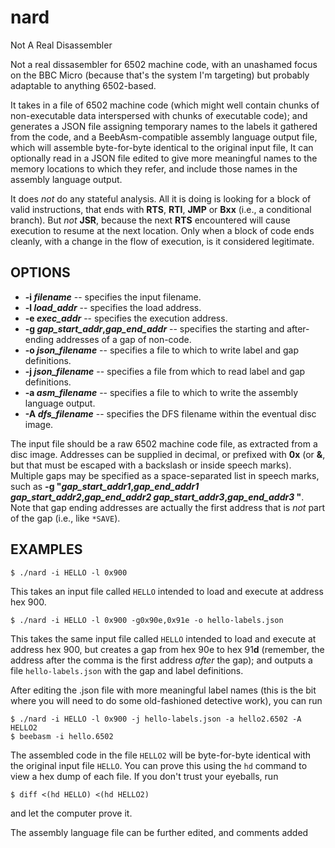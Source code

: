 # nard
Not A Real Disassembler

Not a real dissasembler for 6502 machine code, with an unashamed focus on the BBC Micro  (because that's the system I'm
targeting)  but probably adaptable to anything 6502-based.

It takes in a file of 6502 machine code  (which might well contain chunks of non-executable data interspersed with chunks
of executable code);  and generates a JSON file assigning temporary names to the labels it gathered from the code, and a
BeebAsm-compatible assembly language output file, which will assemble byte-for-byte identical to the original input file,
It can optionally read in a JSON file edited to give more meaningful names to the memory locations to which they refer,
and include those names in the assembly language output.

It does _not_ do any stateful analysis.  All it is doing is looking for a block of valid instructions, that ends with
**RTS**, **RTI**, **JMP** or **Bxx** (i.e., a conditional branch).  But _not_ **JSR**, because the next **RTS**
encountered will cause execution to resume at the next location. Only when a block of code ends cleanly, with a change
in the flow of execution, is it considered legitimate.

## OPTIONS

+ **-i _filename_** -- specifies the input filename.
+ **-l _load_addr_** -- specifies the load address.
+ **-e _exec_addr_** -- specifies the execution address.
+ **-g _gap_start_addr_,_gap_end_addr_** -- specifies the starting and after-ending addresses of a gap of non-code.
+ **-o _json_filename_** -- specifies a file to which to write label and gap definitions.
+ **-j _json_filename_** -- specifies a file from which to read label and gap definitions.
+ **-a _asm_filename_** -- specifies a file to which to write the assembly language output.
+ **-A _dfs_filename_** -- specifies the DFS filename within the eventual disc image.

The input file should be a raw 6502 machine code file, as extracted from a disc image.  Addresses can be
supplied in decimal, or prefixed with **0x**  (or **&**, but that must be escaped with a backslash or inside
speech marks).  Multiple gaps may be specified as a space-separated list in speech marks, such as
**-g "_gap_start_addr1_,_gap_end_addr1_ _gap_start_addr2_,_gap_end_addr2_ _gap_start_addr3_,_gap_end_addr3_ "**.
Note that gap ending addresses are actually the first address that is _not_ part of the gap  (i.e., like `*SAVE`).

## EXAMPLES

```
$ ./nard -i HELLO -l 0x900
```
This takes an input file called `HELLO` intended to load and execute at address hex 900.

```
$ ./nard -i HELLO -l 0x900 -g0x90e,0x91e -o hello-labels.json
```
This takes the same input file called `HELLO` intended to load and execute at address hex 900,
but creates a gap from hex 90e to  hex 91**d**  (remember, the address after the comma is the
first address _after_ the gap); and outputs a file `hello-labels.json` with the gap and
label definitions.

After editing the .json file with more meaningful label names  (this is the bit where you will
need to do some old-fashioned detective work), you can run
```
$ ./nard -i HELLO -l 0x900 -j hello-labels.json -a hello2.6502 -A HELLO2
$ beebasm -i hello.6502
```
The assembled code in the file `HELLO2` will be byte-for-byte identical with the
original input file `HELLO`.  You can prove this using the `hd` command to view a
hex dump of each file.  If you don't trust your eyeballs, run
```
$ diff <(hd HELLO) <(hd HELLO2)
```
and let the computer prove it.

The assembly language file can be further edited, and comments added
